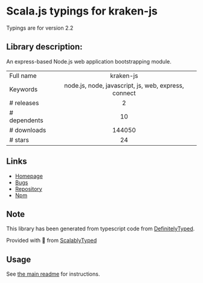 
# Scala.js typings for kraken-js

Typings are for version 2.2

## Library description:
An express-based Node.js web application bootstrapping module.

|                    |                 |
| ------------------ | :-------------: |
| Full name          | kraken-js |
| Keywords           | node.js, node, javascript, js, web, express, connect |
| # releases         | 2 |
| # dependents       | 10 |
| # downloads        | 144050 |
| # stars            | 24 |

## Links
- [Homepage](https://github.com/krakenjs/kraken-js#readme)
- [Bugs](https://github.com/krakenjs/kraken-js/issues)
- [Repository](https://github.com/krakenjs/kraken-js)
- [Npm](https://www.npmjs.com/package/kraken-js)
    


## Note
This library has been generated from typescript code from [DefinitelyTyped](https://definitelytyped.org).

Provided with :purple_heart: from [ScalablyTyped](https://github.com/oyvindberg/ScalablyTyped)

## Usage
See [the main readme](../../readme.md) for instructions.


